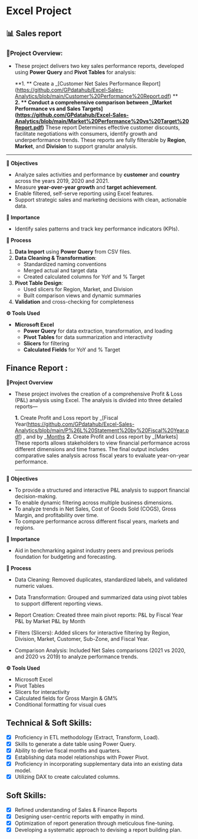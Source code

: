 # Excel Project 

## 📊 Sales report

### **🧾Project Overview:**

- These project delivers two key sales performance reports, developed using **Power Query** and **Pivot Tables** for analysis:
  
  **1. ** Create a _[Customer Net Sales Performance Report] (https://github.com/GPdatahub/Excel-Sales-Analytics/blob/main/Customer%20Performance%20Report.pdf) **  
  **2. ** Conduct a comprehensive comparison between _[Market Performance vs and Sales Targets] (https://github.com/GPdatahub/Excel-Sales-Analytics/blob/main/Market%20Performance%20vs%20Target%20Report.pdf)**
  These report Determines effective customer discounts, facilitate negotiations with consumers, identify growth and underperformance trends. These reports are fully filterable   by **Region**, **Market**, and **Division** to support granular analysis. 

---  

**🎯 Objectives**

- Analyze sales activities and performance by **customer** and **country** across the years 2019, 2020 and 2021.
- Measure **year-over-year growth** and **target achievement**.
- Enable filtered, self-serve reporting using Excel features.
- Support strategic sales and marketing decisions with clean, actionable data.

**📌 Importance**

- Identify sales patterns and track key performance indicators (KPIs).

**🔄 Process**

1. **Data Import** using **Power Query** from CSV files.
2. **Data Cleaning & Transformation**:
   - Standardized naming conventions
   - Merged actual and target data
   - Created calculated columns for YoY and % Target
3. **Pivot Table Design**:
   - Used slicers for Region, Market, and Division
   - Built comparison views and dynamic summaries
4. **Validation** and cross-checking for completeness

**⚙️ Tools Used**

- **Microsoft Excel**
  - **Power Query** for data extraction, transformation, and loading
  - **Pivot Tables** for data summarization and interactivity
  - **Slicers** for filtering
  - **Calculated Fields** for YoY and % Target

## Finance Report :

**🧾Project Overview**

- These project involves the creation of a comprehensive Profit & Loss (P&L) analysis using Excel. The analysis is divided into three detailed reports—

  **1.** Create Profit and Loss report by _[Fiscal Year(https://github.com/GPdatahub/Excel-Sales-Analytics/blob/main/P%26L%20Statement%20by%20Fiscal%20Year.pdf) , and by _[Months]()
  **2.** Create Profit and Loss report by _[Markets] 
  These reports allows stakeholders to view financial performance across different dimensions and time frames. The final output includes comparative sales analysis across   fiscal years to evaluate year-on-year performance.

  ---

**🎯 Objectives**

- To provide a structured and interactive P&L analysis to support financial decision-making.
- To enable dynamic filtering across multiple business dimensions.
- To analyze trends in Net Sales, Cost of Goods Sold (COGS), Gross Margin, and profitability over time.
- To compare performance across different fiscal years, markets and regions.

**📌 Importance**

- Aid in benchmarking against industry peers and previous periods foundation for budgeting and forecasting.

**🔄 Process**

- Data Cleaning: Removed duplicates, standardized labels, and validated numeric values.
- Data Transformation: Grouped and summarized data using pivot tables to support different reporting views.
- Report Creation:
  Created three main pivot reports:
  P&L by Fiscal Year
  P&L by Market
  P&L by Month

- Filters (Slicers): Added slicers for interactive filtering by Region, Division, Market, Customer, Sub-Zone, and Fiscal Year.
- Comparison Analysis: Included Net Sales comparisons (2021 vs 2020, and 2020 vs 2019) to analyze performance trends.

**⚙️ Tools Used**
- Microsoft Excel
- Pivot Tables
- Slicers for interactivity
- Calculated fields for Gross Margin & GM%
- Conditional formatting for visual cues

## Technical & Soft Skills:
- [x]	Proficiency in ETL methodology (Extract, Transform, Load).
- [x]	Skills to generate a date table using Power Query.
- [x]	Ability to derive fiscal months and quarters.
- [x]	Establishing data model relationships with Power Pivot.
- [x]	Proficiency in incorporating supplementary data into an existing data model.
- [x]	Utilizing DAX to create calculated columns.

## Soft Skills:
- [x]	Refined understanding of Sales & Finance Reports
- [x]	Designing user-centric reports with empathy in mind.
- [x]	Optimization of report generation through meticulous fine-tuning.
- [x]	Developing a systematic approach to devising a report building plan.
